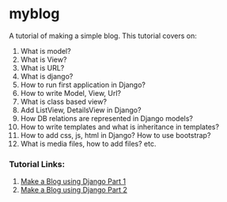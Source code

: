 myblog
======

A tutorial of making a simple blog. This tutorial covers on:

1. What is model?
2. What is View?
3. What is URL?
4. What is django?
5. How to run first application in Django?
6. How to write Model, View, Url?
7. What is class based view? 
8. Add ListView, DetailsView in Django?
9. How DB relations are represented in Django models?
10. How to write templates and what is inheritance in templates?
11. How to add css, js, html in Django? How to use bootstrap?
12. What is media files, how to add files?
etc.

### Tutorial Links:
1. <a href="https://ruddra.com/make-a-blog-using-django-part-1-2/">Make a Blog using Django Part 1</a>
2. <a href="https://ruddra.com/make-a-blog-using-django-part-2/">Make a Blog using Django Part 2</a>
